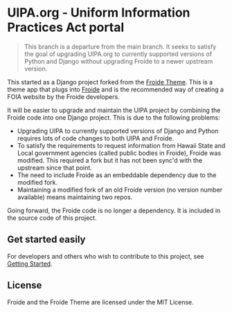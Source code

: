 # UIPA.org - Uniform Information Practices Act portal

> This branch is a departure from the main branch. It seeks to satisfy the goal
> of upgrading UIPA.org to currently supported versions of Python and Django
> without upgrading Froide to a newer upstream version.

This started as a Django project forked from the [Froide
Theme](https://github.com/okfde/froide-theme). This is a theme app that plugs
into [Froide](https://github.com/stefanw/froide) and is the recommended way of
creating a FOIA website by the Froide developers.

It will be easier to upgrade and maintain the UIPA project by combining the
Froide code into one Django project. This is due to the following problems:
- Upgrading UIPA to currently supported versions of Django and Python requires
lots of code changes to both UIPA and Froide.
- To satisfy the requirements to request information from Hawaii State and Local
government agencies (called public bodies in Froide), Froide was modified. This
required a fork but it has not been sync'd with the upstream since that point.
- The need to include Froide as an embeddable dependency due to the modified
fork.
- Maintaining a modified fork of an old Froide version (no version number
available) means maintaining two repos.

Going forward, the Froide code is no longer a dependency. It is included in the
source code of this project.

## Get started easily

For developers and others who wish to contribute to this project, see [Getting
Started](docs/getting-started.md).

## License

Froide and the Froide Theme are licensed under the MIT License.
